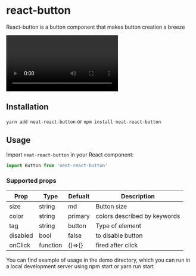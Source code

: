 # react-button
React-button is a button component that makes button creation a breeze

![Showtime logo](demo/neat-react-buttonDemo.webm)

## Installation
``yarn add neat-react-button``
or
``npm install neat-react-button``

## Usage

Import `neat-react-button` in your React component:

```javascript static
import Button from 'neat-react-button'
``` 

### Supported props
|Prop         |Type         |Defualt                   |Description                           |
|-------------|-------------|--------------------------|--------------------------------------|
|size         |string       |md                        |Button size                           |
|color        |string       |primary                   |colors described by keywords          |
|tag          |string       |button                    |Type of element                       |
|disabled     |bool         |false                     |to disable button                     | 
|onClick      |function     |()=>{}                    |fired after click                     |

You can find example of usage in the demo directory, which you can run in a local development server using npm start or yarn run start
